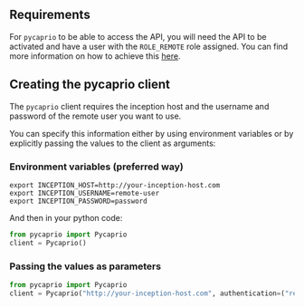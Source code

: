 ## Requirements
For `pycaprio` to be able to access the API, you will need the API to be activated and have a user with
the `ROLE_REMOTE` role assigned. You can find more information on how to achieve this [here](https://inception-project.github.io//releases/0.11.2/docs/admin-guide.html#sect_remote_api).

## Creating the pycaprio client

The `pycaprio` client requires the inception host and the username and password of the remote user you want to use.


You can specify this information either by using environment variables or by explicitly passing the values to the client as arguments:

### Environment variables (preferred way)
```
export INCEPTION_HOST=http://your-inception-host.com
export INCEPTION_USERNAME=remote-user
export INCEPTION_PASSWORD=password
```
And then in your python code:

```python
from pycaprio import Pycaprio
client = Pycaprio()
```

### Passing the values as parameters
```python
from pycaprio import Pycaprio
client = Pycaprio("http://your-inception-host.com", authentication=("remote-user", "password"))
```
